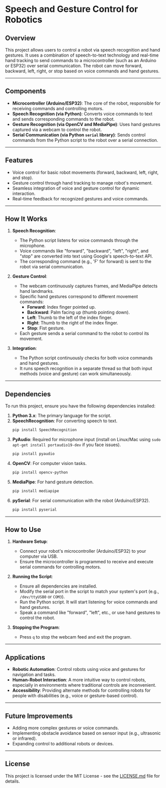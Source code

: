 
# **Speech and Gesture Control for Robotics**

## **Overview**
This project allows users to control a robot via speech recognition and hand gestures. It uses a combination of speech-to-text technology and real-time hand tracking to send commands to a microcontroller (such as an Arduino or ESP32) over serial communication. The robot can move forward, backward, left, right, or stop based on voice commands and hand gestures.

---

## **Components**
- **Microcontroller (Arduino/ESP32)**: The core of the robot, responsible for receiving commands and controlling motors.
- **Speech Recognition (via Python)**: Converts voice commands to text and sends corresponding commands to the robot.
- **Gesture Recognition (via OpenCV and MediaPipe)**: Uses hand gestures captured via a webcam to control the robot.
- **Serial Communication (via Python `serial` library)**: Sends control commands from the Python script to the robot over a serial connection.

---

## **Features**
- Voice control for basic robot movements (forward, backward, left, right, and stop).
- Gesture control through hand tracking to manage robot's movement.
- Seamless integration of voice and gesture control for dynamic interaction.
- Real-time feedback for recognized gestures and voice commands.

---

## **How It Works**
1. **Speech Recognition**:
   - The Python script listens for voice commands through the microphone.
   - Voice commands like "forward", "backward", "left", "right", and "stop" are converted into text using Google's speech-to-text API.
   - The corresponding command (e.g., 'F' for forward) is sent to the robot via serial communication.

2. **Gesture Control**:
   - The webcam continuously captures frames, and MediaPipe detects hand landmarks.
   - Specific hand gestures correspond to different movement commands:
     - **Forward**: Index finger pointed up.
     - **Backward**: Palm facing up (thumb pointing down).
     - **Left**: Thumb to the left of the index finger.
     - **Right**: Thumb to the right of the index finger.
     - **Stop**: Fist gesture.
   - Each gesture sends a serial command to the robot to control its movement.

3. **Integration**:
   - The Python script continuously checks for both voice commands and hand gestures. 
   - It runs speech recognition in a separate thread so that both input methods (voice and gesture) can work simultaneously.

---

## **Dependencies**
To run this project, ensure you have the following dependencies installed:

1. **Python 3.x**: The primary language for the script.
2. **SpeechRecognition**: For converting speech to text.
   ```bash
   pip install SpeechRecognition
   ```
3. **PyAudio**: Required for microphone input (install on Linux/Mac using `sudo apt-get install portaudio19-dev` if you face issues).
   ```bash
   pip install pyaudio
   ```
4. **OpenCV**: For computer vision tasks.
   ```bash
   pip install opencv-python
   ```
5. **MediaPipe**: For hand gesture detection.
   ```bash
   pip install mediapipe
   ```
6. **pySerial**: For serial communication with the robot (Arduino/ESP32).
   ```bash
   pip install pyserial
   ```

---

## **How to Use**
1. **Hardware Setup**:
   - Connect your robot's microcontroller (Arduino/ESP32) to your computer via USB.
   - Ensure the microcontroller is programmed to receive and execute serial commands for controlling motors.
   
2. **Running the Script**:
   - Ensure all dependencies are installed.
   - Modify the serial port in the script to match your system's port (e.g., `/dev/ttyUSB0` or `COM3`).
   - Run the Python script. It will start listening for voice commands and hand gestures.
   - Speak a command like "forward", "left", etc., or use hand gestures to control the robot.
   
3. **Stopping the Program**:
   - Press `q` to stop the webcam feed and exit the program.

---

## **Applications**
- **Robotic Automation**: Control robots using voice and gestures for navigation and tasks.
- **Human-Robot Interaction**: A more intuitive way to control robots, especially in environments where traditional controls are inconvenient.
- **Accessibility**: Providing alternate methods for controlling robots for people with disabilities (e.g., voice or gesture-based control).

---

## **Future Improvements**
- Adding more complex gestures or voice commands.
- Implementing obstacle avoidance based on sensor input (e.g., ultrasonic or infrared).
- Expanding control to additional robots or devices.

---

## **License**
This project is licensed under the MIT License - see the [LICENSE.md](LICENSE.md) file for details.

